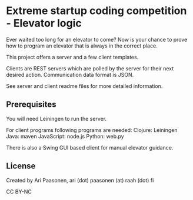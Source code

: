 # Extreme startup coding competition - Elevator logic

Ever waited too long for an elevator to come?
Now is your chance to prove how to program an elevator that is always in the correct place.

This project offers a server and a few client templates.

Clients are REST servers which are polled by the server for their next desired action.
Communication data format is JSON.

See server and client readme files for more detailed information.

## Prerequisites

You will need Leiningen to run the server.

For client programs following programs are needed:
Clojure: Leiningen
Java: maven
JavaScript: node.js
Python: web.py

There is also a Swing GUI based client for manual elevator guidance.

## License

Created by Ari Paasonen, ari (dot) paasonen (at) raah (dot) fi

CC BY-NC
